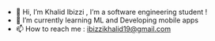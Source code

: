 - 👋 Hi, I’m Khalid Ibizzi , I’m a software engineering student !
- 🌱 I’m currently learning ML and Developing mobile apps
- 📫 How to reach me : ibizzikhalid19@gmail.com


<!---
IBIZZI-Khalid/IBIZZI-Khalid is a ✨ special ✨ repository because its `README.md` (this file) appears on your GitHub profile.
You can click the Preview link to take a look at your changes.
--->
